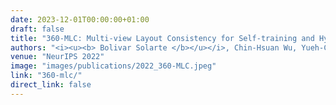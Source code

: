 ```yaml
---
date: 2023-12-01T00:00:00+01:00
draft: false
title: "360-MLC: Multi-view Layout Consistency for Self-training and Hyper-parameter Tuning"
authors: "<i><u><b> Bolivar Solarte </b></u></i>, Chin-Hsuan Wu, Yueh-Cheng Liu, Yi-Hsuan Tsai, Min Sun"
venue: "NeurIPS 2022"
image: "images/publications/2022_360-MLC.jpeg"
link: "360-mlc/"
direct_link: false
---
```

